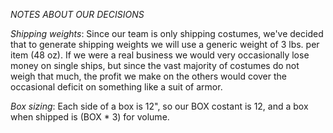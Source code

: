 *NOTES ABOUT OUR DECISIONS*

_Shipping weights_: Since our team is only shipping costumes, we've decided that to generate shipping weights we will use a generic weight of 3 lbs. per item (48 oz). If we were a real business we would very occasionally lose money on single ships, but since the vast majority of costumes do not weigh that much, the profit we make on the others would cover the occasional deficit on something like a suit of armor.

_Box sizing_: Each side of a box is 12", so our BOX costant is 12, and a box when shipped is (BOX * 3) for volume.